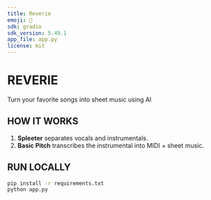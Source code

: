 ```yaml
---
title: Reverie
emoji: 🎵
sdk: gradio
sdk_version: 5.49.1
app_file: app.py
license: mit
---
```


# REVERIE
Turn your favorite songs into sheet music using AI

## HOW IT WORKS
1. **Spleeter** separates vocals and instrumentals.
2. **Basic Pitch** transcribes the instrumental into MIDI + sheet music.

## RUN LOCALLY
```bash
pip install -r requirements.txt
python app.py